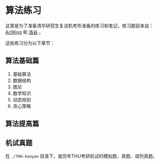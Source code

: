 # 算法练习

这里是为了准备清华研究生复试机考所准备的练习和笔记，练习题目来自：[AcWing](https://www.acwing.com/) 和 [洛谷](https://www.luogu.com.cn/) 。

这些练习分为以下章节：

## 算法基础篇

1. 基础算法
2. 数据结构
3. 图论
4. 数学知识
5. 动态规划
6. 贪心策略

## 算法提高篇

## 机试真题

在 `./THU-kaoyan` 目录下，是历年THU考研机试的模拟题、真题、调剂真题。
